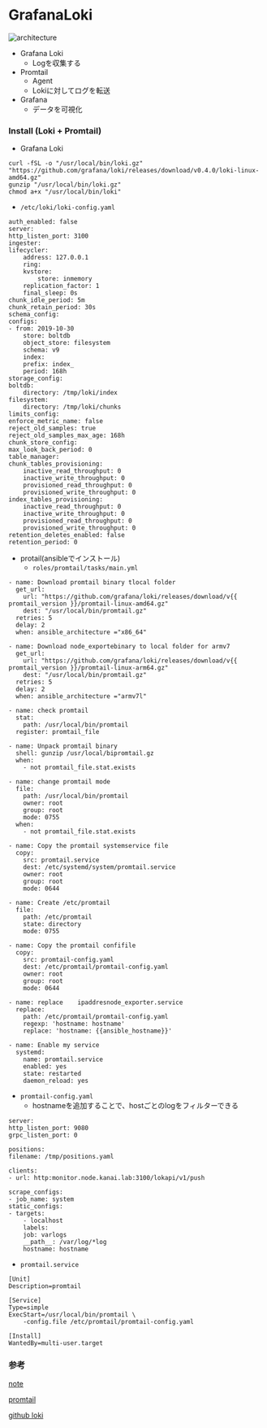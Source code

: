 # GrafanaLoki
![architecture](https://d2l930y2yx77uc.cloudfront.net/production/uploads/images/12998465/picture_pc_e512d6bbc17a1038e4ff0f264b9704bc.png)

* Grafana Loki
  * Logを収集する
* Promtail
  * Agent
  * Lokiに対してログを転送
* Grafana
  * データを可視化

### Install (Loki + Promtail)
* Grafana Loki
```
curl -fSL -o "/usr/local/bin/loki.gz" "https://github.com/grafana/loki/releases/download/v0.4.0/loki-linux-amd64.gz"
gunzip "/usr/local/bin/loki.gz"
chmod a+x "/usr/local/bin/loki"
```

* `/etc/loki/loki-config.yaml`
```
auth_enabled: false
server:
http_listen_port: 3100
ingester:
lifecycler:
    address: 127.0.0.1
    ring:
    kvstore:
        store: inmemory
    replication_factor: 1
    final_sleep: 0s
chunk_idle_period: 5m
chunk_retain_period: 30s
schema_config:
configs:
- from: 2019-10-30
    store: boltdb
    object_store: filesystem
    schema: v9
    index:
    prefix: index_
    period: 168h
storage_config:
boltdb:
    directory: /tmp/loki/index
filesystem:
    directory: /tmp/loki/chunks
limits_config:
enforce_metric_name: false
reject_old_samples: true
reject_old_samples_max_age: 168h
chunk_store_config:
max_look_back_period: 0
table_manager:
chunk_tables_provisioning:
    inactive_read_throughput: 0
    inactive_write_throughput: 0
    provisioned_read_throughput: 0
    provisioned_write_throughput: 0
index_tables_provisioning:
    inactive_read_throughput: 0
    inactive_write_throughput: 0
    provisioned_read_throughput: 0
    provisioned_write_throughput: 0
retention_deletes_enabled: false
retention_period: 0
```

* protail(ansibleでインストール)
    * `roles/promtail/tasks/main.yml`
```
- name: Download promtail binary tlocal folder
  get_url:
    url: "https://github.com/grafana/loki/releases/download/v{{ promtail_version }}/promtail-linux-amd64.gz"
    dest: "/usr/local/bin/promtail.gz"
  retries: 5
  delay: 2
  when: ansible_architecture ="x86_64"

- name: Download node_exportebinary to local folder for armv7
  get_url:
    url: "https://github.com/grafana/loki/releases/download/v{{ promtail_version }}/promtail-linux-arm64.gz"
    dest: "/usr/local/bin/promtail.gz"
  retries: 5
  delay: 2
  when: ansible_architecture ="armv7l"

- name: check promtail
  stat:
    path: /usr/local/bin/promtail
  register: promtail_file

- name: Unpack promtail binary
  shell: gunzip /usr/local/bipromtail.gz
  when:
    - not promtail_file.stat.exists

- name: change promtail mode
  file:
    path: /usr/local/bin/promtail
    owner: root
    group: root
    mode: 0755
  when:
    - not promtail_file.stat.exists

- name: Copy the promtail systemservice file
  copy:
    src: promtail.service
    dest: /etc/systemd/system/promtail.service
    owner: root
    group: root
    mode: 0644

- name: Create /etc/promtail
  file:
    path: /etc/promtail
    state: directory
    mode: 0755

- name: Copy the promtail confifile
  copy:
    src: promtail-config.yaml
    dest: /etc/promtail/promtail-config.yaml
    owner: root
    group: root
    mode: 0644

- name: replace    ipaddresnode_exporter.service
  replace:
    path: /etc/promtail/promtail-config.yaml
    regexp: 'hostname: hostname'
    replace: 'hostname: {{ansible_hostname}}'

- name: Enable my service
  systemd:
    name: promtail.service
    enabled: yes
    state: restarted
    daemon_reload: yes
```
    
* `promtail-config.yaml`
    * hostnameを追加することで、hostごとのlogをフィルターできる
```
server:
http_listen_port: 9080
grpc_listen_port: 0

positions:
filename: /tmp/positions.yaml

clients:
- url: http:monitor.node.kanai.lab:3100/lokapi/v1/push

scrape_configs:
- job_name: system
static_configs:
- targets:
    - localhost
    labels:
    job: varlogs
    __path__: /var/log/*log
    hostname: hostname
```

* `promtail.service`
```
[Unit]
Description=promtail

[Service]
Type=simple
ExecStart=/usr/local/bin/promtail \
    -config.file /etc/promtail/promtail-config.yaml

[Install]
WantedBy=multi-user.target
```

### 参考
[note](https://note.mu/_k_e_k_e/n/n9bcfa4ef9278)

[promtail](https://i101330.hatenablog.com/entry/2019/08/18/142339)

[github loki](https://github.com/grafana/loki)

